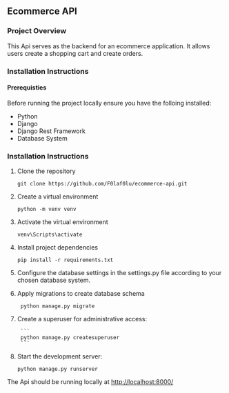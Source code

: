 ## Ecommerce API

### Project Overview

This Api serves as the backend for an ecommerce application. It allows users create a shopping cart and create orders.

### Installation Instructions
#### Prerequisties

Before running the project locally ensure you have the folloing installed:

- Python
- Django
- Django Rest Framework
- Database System

### Installation Instructions

1. Clone the repository

    ```
    git clone https://github.com/F0laf0lu/ecommerce-api.git
    ```

2. Create a virtual environment
    ```
    python -m venv venv
    ```

3. Activate the virtual environment

    ```
    venv\Scripts\activate
    ```

4. Install project dependencies
    ```
    pip install -r requirements.txt
    ```

5. Configure the database settings in the settings.py file according to    your chosen database system.

6. Apply migrations to create database schema
    ``` 
     python manage.py migrate
    ```

7. Create a superuser for administrative access:

        ```
        python manage.py createsuperuser
        ```

8. Start the development server: 
    ```
    python manage.py runserver
    ```


The Api should be running locally at [http://localhost:8000/](http://localhost:8000/.)